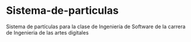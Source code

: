 # Sistema-de-particulas
Sistema de partículas para la clase de Ingeniería de Software de la carrera de Ingenieria de las artes digitales
